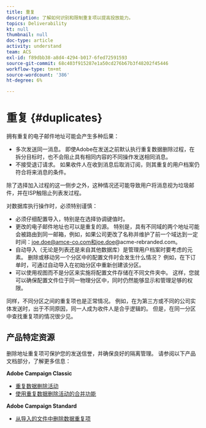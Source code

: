 ```yaml
---
title: 重复
description: 了解如何识别和限制重复项以提高投放能力。
topics: Deliverability
kt: null
thumbnail: null
doc-type: article
activity: understand
team: ACS
exl-id: f89dbb38-a8d4-4294-b017-6fed72591593
source-git-commit: 68c403f915287e1a50cd276b67b3f48202f45446
workflow-type: tm+mt
source-wordcount: '386'
ht-degree: 6%

---
```


# 重复 {#duplicates}

拥有重复的电子邮件地址可能会产生多种后果：

* 多次发送同一消息。 即使Adobe在发送之前默认执行重复数据删除过程，在拆分目标时，也不会阻止具有相同内容的不同操作发送相同消息。
* 不接受退订请求。 如果收件人在收到消息后取消订阅，则其重复的用户档案仍符合将来消息的条件。

除了选择加入过程的这一侧步之外，这种情况还可能导致用户将消息视为垃圾邮件，并在ISP触阻止列表发过程。

对数据库执行操作时，必须特别谨慎：

* 必须仔细配置导入，特别是在选择协调键值时。
* 更改的电子邮件地址也可以是重复的源。 特别是，具有不同域的两个地址可能会被路由到同一邮箱，例如，如果公司更改了名称并维护了前一个域达到一定时间：joe.doe@amce-co.com和joe.doe@acme-rebranded.com。
* 自动导入（无论是列表还是来自其他数据库）是管理用户档案时要考虑的元素。 删除或移动另一个分区中的配置文件时会发生什么情况？ 例如，在下订单时，可通过自动导入在初始分区中重新创建该分区。
* 可以使用视图而不是分区来实施将配置文件存储在不同文件夹中。 这样，您就可以确保配置文件位于同一物理分区中，同时仍然能够显示和管理足够的权限。

同样，不同分区之间的重复项也是正常情况。 例如，在为第三方或不同的公司实体发送时，出于不同原因，同一人成为收件人是合乎逻辑的。 但是，在同一分区中查找重复项的情况很少见。

## 产品特定资源

删除地址重复项可保护您的发送信誉，并确保良好的隔离管理。 请参阅以下产品文档部分，了解更多信息：

**Adobe Campaign Classic**

* [重复数据删除活动](https://experienceleague.adobe.com/docs/campaign-classic/using/automating-with-workflows/targeting-activities/deduplication.html)
* [使用重复数据删除活动的合并功能](https://experienceleague.adobe.com/docs/campaign-classic/using/automating-with-workflows/use-cases/data-management/deduplication-merge.html?lang=zh-Hans)

**Adobe Campaign Standard**

* [从导入的文件中删除数据重复项](https://experienceleague.adobe.com/docs/campaign-standard/using/managing-processes-and-data/workflow-use-case/data-management/deduplicating-data-imported-file.html)
